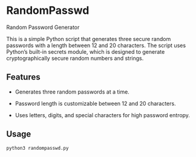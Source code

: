  # RandomPasswd
Random Password Generator

This is a simple Python script that generates three secure random passwords with a length between 12 and 20 characters. The script uses Python’s built-in secrets module, which is designed to generate cryptographically secure random numbers and strings.

## Features
+ Generates three random passwords at a time.

+ Password length is customizable between 12 and 20 characters.

+ Uses letters, digits, and special characters for high password entropy.

## Usage

```python3 randompasswd.py```
